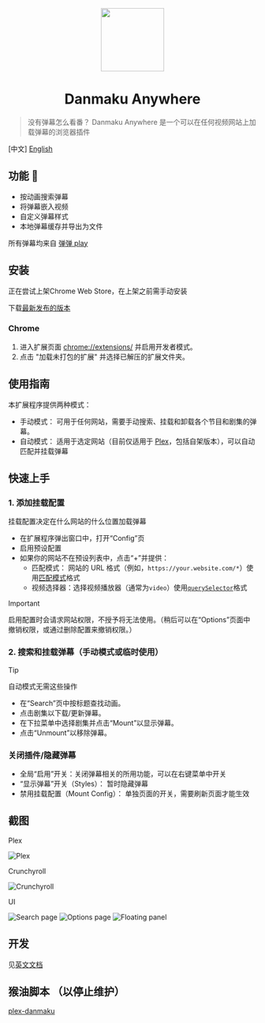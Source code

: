 <div align="center">
  <img width="128" height="128" src="./assets/logo.png">
  <h1>
    Danmaku Anywhere
  </h1>
</div>

> 没有弹幕怎么看番？
> Danmaku Anywhere 是一个可以在任何视频网站上加载弹幕的浏览器插件

[中文] [English](./README.en.md)

## 功能 🚧

- 按动画搜索弹幕
- 将弹幕嵌入视频
- 自定义弹幕样式
- 本地弹幕缓存并导出为文件

所有弹幕均来自 [弹弹 play](https://www.dandanplay.com/)

## 安装

正在尝试上架Chrome Web Store，在上架之前需手动安装

下载[最新发布的版本](https://github.com/Mr-Quin/danmaku-anywhere/releases/latest)

### Chrome

1. 进入扩展页面 [chrome://extensions/](chrome://extensions/) 并启用开发者模式。
2. 点击 "加载未打包的扩展" 并选择已解压的扩展文件夹。

## 使用指南

本扩展程序提供两种模式：

- 手动模式： 可用于任何网站，需要手动搜索、挂载和卸载各个节目和剧集的弹幕。
- 自动模式： 适用于选定网站（目前仅适用于 [Plex](https://www.plex.tv/)，包括自架版本），可以自动匹配并挂载弹幕

## 快速上手

### 1. 添加挂载配置

挂载配置决定在什么网站的什么位置加载弹幕

- 在扩展程序弹出窗口中，打开“Config”页
- 启用预设配置
- 如果你的网站不在预设列表中，点击“+”并提供：
  - 匹配模式： 网站的 URL 格式（例如，`https://your.website.com/*`）使用[匹配模式](https://developer.mozilla.org/zh-CN/docs/Mozilla/Add-ons/WebExtensions/Match_patterns)格式
  - 视频选择器：选择视频播放器（通常为`video`）使用[`querySelector`](https://developer.mozilla.org/zh-CN/docs/Web/API/Document/querySelector)格式

> [!IMPORTANT]
> 启用配置时会请求网站权限，不授予将无法使用。（稍后可以在“Options”页面中撤销权限，或通过删除配置来撤销权限。）

### 2. 搜索和挂载弹幕（手动模式或临时使用）

> [!TIP]
> 自动模式无需这些操作

- 在“Search”页中按标题查找动画。
- 点击剧集以下载/更新弹幕。
- 在下拉菜单中选择剧集并点击“Mount”以显示弹幕。
- 点击“Unmount”以移除弹幕。

### 关闭插件/隐藏弹幕

- 全局“启用”开关：关闭弹幕相关的所用功能，可以在右键菜单中开关
- “显示弹幕”开关（Styles）： 暂时隐藏弹幕
- 禁用挂载配置（Mount Config）： 单独页面的开关，需要刷新页面才能生效

## 截图

Plex

![Plex](./assets/danmaku_plex.png)

Crunchyroll

![Crunchyroll](./assets/danmaku_crunchyroll.png)

UI

![Search page](./assets/danmaku_search_page.png)
![Options page](./assets/danmaku_options_page.png)
![Floating panel](./assets/danmaku_floating_dialogue.png)

## 开发

见[英文文档](./README.en.md#development)

## 猴油脚本 （以停止维护）

[plex-danmaku](./packages/plex-danmaku)

